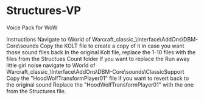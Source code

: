 # Structures-VP
Voice Pack for WoW


Instructions
Navigate to \World of Warcraft\_classic_\Interface\AddOns\DBM-Core\sounds
Copy the KOLT file to create a copy of it in case you want those sound files back
In the original Kolt file, replace the 1-10 files with the files from the Structues Count folder
If you want to replace the Run away little girl noise navigate to \World of Warcraft\_classic_\Interface\AddOns\DBM-Core\sounds\ClassicSupport
Copy the "HoodWolfTransformPlayer01" file if you want to revert back to the original sound
Replace the "HoodWolfTransformPlayer01" with the one from the Structures file. 
